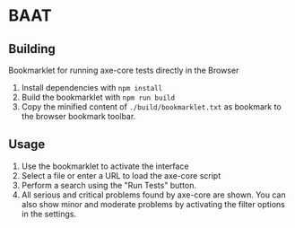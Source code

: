 # BAAT

## Building
Bookmarklet for running axe-core tests directly in the Browser

1. Install dependencies with `npm install`
2. Build the bookmarklet with `npm run build`
3. Copy the minified content of `./build/bookmarklet.txt` as bookmark to the browser bookmark toolbar.

## Usage

1. Use the bookmarklet to activate the interface
2. Select a file or enter a URL to load the axe-core script
3. Perform a search using the "Run Tests" button.
4. All serious and critical problems found by axe-core are shown. You can also show minor and moderate problems by activating the filter options in the settings.
